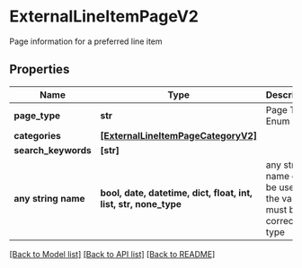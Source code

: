 # ExternalLineItemPageV2

Page information for a preferred line item

## Properties
Name | Type | Description | Notes
------------ | ------------- | ------------- | -------------
**page_type** | **str** | Page Type Enum | 
**categories** | [**[ExternalLineItemPageCategoryV2]**](ExternalLineItemPageCategoryV2.md) |  | [optional] 
**search_keywords** | **[str]** |  | [optional] 
**any string name** | **bool, date, datetime, dict, float, int, list, str, none_type** | any string name can be used but the value must be the correct type | [optional]

[[Back to Model list]](../README.md#documentation-for-models) [[Back to API list]](../README.md#documentation-for-api-endpoints) [[Back to README]](../README.md)



